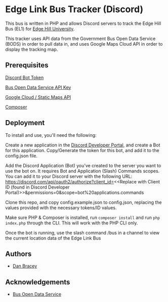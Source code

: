 
# Edge Link Bus Tracker (Discord)

This bus is written in PHP and allows Discord servers to track the Edge Hill Bus (EL1) for [Edge Hill University](https://www.edgehill.ac.uk/).

This tracker uses API data from the Government Bus Open Data Service (BODS) in order to pull data in, and uses Google Maps Cloud API in order to display the tracking map.

## Prerequisites
[Discord Bot Token](https://discord.com/developers/applications)

[Bus Open Data Service API Key](https://data.bus-data.dft.gov.uk/account/)

[Google Cloud / Static Maps API](https://developers.google.com/maps/documentation/maps-static/overview)

[Composer](https://getcomposer.org/)


## Deployment

To install and use, you'll need the following:

Create a new application in the [Discord Developer Portal](https://discord.com/developers/applications), and create a Bot for this application. Copy/Generate the token for this bot, and add it to the config.json file.

Add the Discord Application (Bot) you've created to the server you want to use the bot on. It requires Bot and Application (Slash) Commands scopes. You can add it to your Discord server with the following URL: https://discord.com/api/oauth2/authorize?client_id=<<Replace with Client ID (found in Discord Developer Portal)>>&permissions=0&scope=bot%20applications.commands

Clone this repo, and copy config.example.json to config.json, replacing the values provided with the necessary tokens/ID values.

Make sure PHP & Composer is installed, run `composer install` and run `php index.php` through the CLI. This will work with the PHP CLI only.

Once the bot is running, use the slash command /bus in a channel to view the current location data of the Edge Link Bus
## Authors

- [Dan Bracey](https://github.com/danbracey)


## Acknowledgements

- [Bus Open Data Service](https://www.bus-data.dft.gov.uk/)

